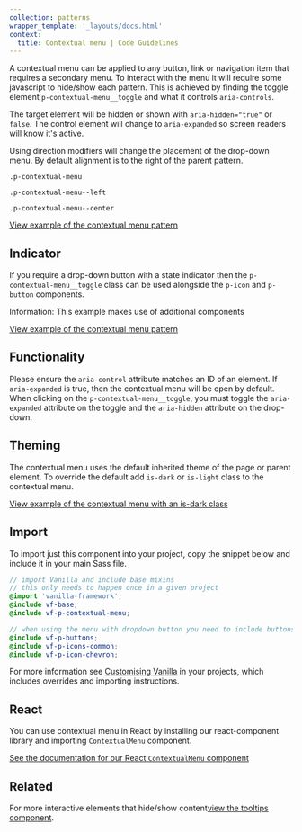 ```yaml
---
collection: patterns
wrapper_template: '_layouts/docs.html'
context:
  title: Contextual menu | Code Guidelines
---
```


A contextual menu can be applied to any button, link or navigation item that requires a secondary menu. To interact with the menu it will require some javascript to hide/show each pattern. This is achieved by finding the toggle element `p-contextual-menu__toggle` and what it controls `aria-controls`.

The target element will be hidden or shown with `aria-hidden="true"` or `false`. The control element will change to `aria-expanded` so screen readers will know it's active.

Using direction modifiers will change the placement of the drop-down menu. By default alignment is to the right of the parent pattern.

<div class="row">
  <div class="col-3">
  <pre><code>.p-contextual-menu</code></pre>
  </div>
  <div class="col-3">
  <pre><code>.p-contextual-menu--left</code></pre>
  </div>
  <div class="col-3">
  <pre><code>.p-contextual-menu--center</code></pre>
  </div>
</div>

<div class="embedded-example"><a href="/docs/examples/patterns/contextual-menu/default" class="js-example">
View example of the contextual menu pattern
</a></div>

## Indicator

If you require a drop-down button with a state indicator then the `p-contextual-menu__toggle` class can be used alongside the `p-icon` and `p-button` components.

<div class="p-notification--information">
  <p class="p-notification__content">
    <span class="p-notification__title">Information:</span>
    <span class="p-notification__message">This example makes use of additional components</span>
  </p>
</div>

<div class="embedded-example"><a href="/docs/examples/patterns/contextual-menu/with-indicator" class="js-example">
View example of the contextual menu pattern
</a></div>

## Functionality

Please ensure the `aria-control` attribute matches an ID of an element. If `aria-expanded` is true, then the contextual menu will be open by default. When clicking on the `p-contextual-menu__toggle`, you must toggle the `aria-expanded` attribute on the toggle and the `aria-hidden` attribute on the drop-down.

## Theming

The contextual menu uses the default inherited theme of the page or parent element. To override the default add `is-dark` or `is-light` class to the contextual menu.

<div class="embedded-example"><a href="/docs/examples/patterns/contextual-menu/dark" class="js-example">
View example of the contextual menu with an is-dark class
</a></div>

## Import

To import just this component into your project, copy the snippet below and include it in your main Sass file.

```scss
// import Vanilla and include base mixins
// this only needs to happen once in a given project
@import 'vanilla-framework';
@include vf-base;
@include vf-p-contextual-menu;

// when using the menu with dropdown button you need to include buttons and icon as well
@include vf-p-buttons;
@include vf-p-icons-common;
@include vf-p-icon-chevron;
```

For more information see [Customising Vanilla](/docs/customising-vanilla/) in your projects, which includes overrides and importing instructions.

## React

You can use contextual menu in React by installing our react-component library and importing `ContextualMenu` component.

[See the documentation for our React `ContextualMenu` component](https://canonical.github.io/react-components/?path=/docs/contextualmenu--default-story#contextual-menu)

## Related

For more interactive elements that hide/show content[view the tooltips component](/docs/patterns/tooltips).
